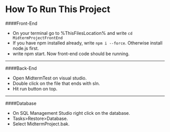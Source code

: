 # How To Run This Project

####Front-End
- On your terminal go to %ThisFilesLocation% and write ``cd MidtermProjectFrontEnd``
- If you have npm installed already, write ``npm i --force``. Otherwise install node.js first.
- write npm start. Now front-end code should be running.

---

####Back-End
- Open MidtermTest on visual studio.
- Double click on the file that ends with sln.
- Hit run button on top.

---

####Database
- On SQL Management Studio right click on the database.
- Tasks>Restore>Database.
- Select MidtermProject.bak.